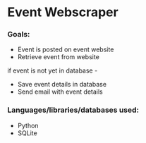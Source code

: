 # Event Webscraper

### Goals: 
- Event is posted on event website
- Retrieve event from website

if event is not yet in database - 
- Save event details in database
- Send email with event details

### Languages/libraries/databases used: 
- Python
- SQLite
